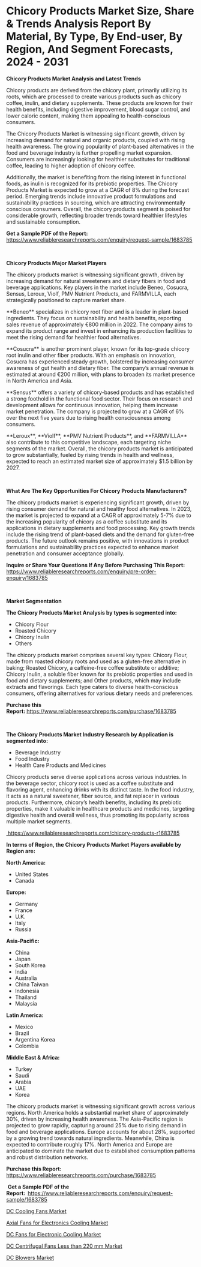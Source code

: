 <p><h1>Chicory Products Market Size, Share & Trends Analysis Report By Material, By Type, By End-user, By Region, And Segment Forecasts, 2024 - 2031</h1></p><p><strong>Chicory Products Market Analysis and Latest Trends</strong></p>
<p><p>Chicory products are derived from the chicory plant, primarily utilizing its roots, which are processed to create various products such as chicory coffee, inulin, and dietary supplements. These products are known for their health benefits, including digestive improvement, blood sugar control, and lower caloric content, making them appealing to health-conscious consumers.</p><p>The Chicory Products Market is witnessing significant growth, driven by increasing demand for natural and organic products, coupled with rising health awareness. The growing popularity of plant-based alternatives in the food and beverage industry is further propelling market expansion. Consumers are increasingly looking for healthier substitutes for traditional coffee, leading to higher adoption of chicory coffee. </p><p>Additionally, the market is benefiting from the rising interest in functional foods, as inulin is recognized for its prebiotic properties. The Chicory Products Market is expected to grow at a CAGR of 8% during the forecast period. Emerging trends include innovative product formulations and sustainability practices in sourcing, which are attracting environmentally conscious consumers. Overall, the chicory products segment is poised for considerable growth, reflecting broader trends toward healthier lifestyles and sustainable consumption.</p></p>
<p><strong>Get a Sample PDF of the Report:&nbsp;</strong> <a href="https://www.reliableresearchreports.com/enquiry/request-sample/1683785?utm_campaign=1479&utm_medium=2&utm_source=Github&utm_content=ia&utm_term=15102024&utm_id=chicory-products">https://www.reliableresearchreports.com/enquiry/request-sample/1683785</a></p>
<p>&nbsp;</p>
<p><strong>Chicory Products Major Market Players</strong></p>
<p><p>The chicory products market is witnessing significant growth, driven by increasing demand for natural sweeteners and dietary fibers in food and beverage applications. Key players in the market include Beneo, Cosucra, Sensus, Leroux, Violf, PMV Nutrient Products, and FARMVILLA, each strategically positioned to capture market share.</p><p>**Beneo** specializes in chicory root fiber and is a leader in plant-based ingredients. They focus on sustainability and health benefits, reporting sales revenue of approximately €800 million in 2022. The company aims to expand its product range and invest in enhancing its production facilities to meet the rising demand for healthier food alternatives.</p><p>**Cosucra** is another prominent player, known for its top-grade chicory root inulin and other fiber products. With an emphasis on innovation, Cosucra has experienced steady growth, bolstered by increasing consumer awareness of gut health and dietary fiber. The company’s annual revenue is estimated at around €200 million, with plans to broaden its market presence in North America and Asia.</p><p>**Sensus** offers a variety of chicory-based products and has established a strong foothold in the functional food sector. Their focus on research and development allows for continuous innovation, helping them increase market penetration. The company is projected to grow at a CAGR of 6% over the next five years due to rising health consciousness among consumers.</p><p>**Leroux**, **Violf**, **PMV Nutrient Products**, and **FARMVILLA** also contribute to this competitive landscape, each targeting niche segments of the market. Overall, the chicory products market is anticipated to grow substantially, fueled by rising trends in health and wellness, expected to reach an estimated market size of approximately $1.5 billion by 2027.</p></p>
<p>&nbsp;</p>
<p><strong>What Are The Key Opportunities For Chicory Products Manufacturers?</strong></p>
<p><p>The chicory products market is experiencing significant growth, driven by rising consumer demand for natural and healthy food alternatives. In 2023, the market is projected to expand at a CAGR of approximately 5-7% due to the increasing popularity of chicory as a coffee substitute and its applications in dietary supplements and food processing. Key growth trends include the rising trend of plant-based diets and the demand for gluten-free products. The future outlook remains positive, with innovations in product formulations and sustainability practices expected to enhance market penetration and consumer acceptance globally.</p></p>
<p><strong>Inquire or Share Your Questions If Any Before Purchasing This Report:</strong> <a href="https://www.reliableresearchreports.com/enquiry/pre-order-enquiry/1683785?utm_campaign=1479&utm_medium=2&utm_source=Github&utm_content=ia&utm_term=15102024&utm_id=chicory-products">https://www.reliableresearchreports.com/enquiry/pre-order-enquiry/1683785</a></p>
<p>&nbsp;</p>
<p><strong>Market Segmentation</strong></p>
<p><strong>The Chicory Products Market Analysis by types is segmented into:</strong></p>
<p><ul><li>Chicory Flour</li><li>Roasted Chicory</li><li>Chicory Inulin</li><li>Others</li></ul></p>
<p><p>The chicory products market comprises several key types: Chicory Flour, made from roasted chicory roots and used as a gluten-free alternative in baking; Roasted Chicory, a caffeine-free coffee substitute or additive; Chicory Inulin, a soluble fiber known for its prebiotic properties and used in food and dietary supplements; and Other products, which may include extracts and flavorings. Each type caters to diverse health-conscious consumers, offering alternatives for various dietary needs and preferences.</p></p>
<p><strong>Purchase this Report:&nbsp;</strong><a href="https://www.reliableresearchreports.com/purchase/1683785?utm_campaign=1479&utm_medium=2&utm_source=Github&utm_content=ia&utm_term=15102024&utm_id=chicory-products">https://www.reliableresearchreports.com/purchase/1683785</a></p>
<p>&nbsp;</p>
<p><strong>The Chicory Products Market Industry Research by Application is segmented into:</strong></p>
<p><ul><li>Beverage Industry</li><li>Food Industry</li><li>Health Care Products and Medicines</li></ul></p>
<p><p>Chicory products serve diverse applications across various industries. In the beverage sector, chicory root is used as a coffee substitute and flavoring agent, enhancing drinks with its distinct taste. In the food industry, it acts as a natural sweetener, fiber source, and fat replacer in various products. Furthermore, chicory’s health benefits, including its prebiotic properties, make it valuable in healthcare products and medicines, targeting digestive health and overall wellness, thus promoting its popularity across multiple market segments.</p></p>
<p><a href="https://www.reliableresearchreports.com/chicory-products-r1683785?utm_campaign=1479&utm_medium=2&utm_source=Github&utm_content=ia&utm_term=15102024&utm_id=chicory-products">&nbsp;https://www.reliableresearchreports.com/chicory-products-r1683785</a></p>
<p><strong>In terms of Region, the Chicory Products Market Players available by Region are:</strong></p>
<p>
    <p> <strong> North America: </strong>
        <ul>
            <li>United States</li>
            <li>Canada</li>
        </ul>
        </p> 
    <p> <strong> Europe: </strong>
        <ul>
            <li>Germany</li>
            <li>France</li>
            <li>U.K.</li>
            <li>Italy</li>
            <li>Russia</li>
        </ul>
        </p> 
    <p> <strong> Asia-Pacific: </strong>
        <ul>
            <li>China</li>
            <li>Japan</li>
            <li>South Korea</li>
            <li>India</li>
            <li>Australia</li>
            <li>China Taiwan</li>
            <li>Indonesia</li>
            <li>Thailand</li>
            <li>Malaysia</li>
        </ul>
        </p> 
    <p> <strong> Latin America: </strong>
        <ul>
            <li>Mexico</li>
            <li>Brazil</li>
            <li>Argentina Korea</li>
            <li>Colombia</li>
        </ul>
        </p> 
    <p> <strong> Middle East & Africa: </strong>
        <ul>
            <li>Turkey</li>
            <li>Saudi</li>
            <li>Arabia</li>
            <li>UAE</li>
            <li>Korea</li>
        </ul>
    </p>
    </p>
<p><p>The chicory products market is witnessing significant growth across various regions. North America holds a substantial market share of approximately 30%, driven by increasing health awareness. The Asia-Pacific region is projected to grow rapidly, capturing around 25% due to rising demand in food and beverage applications. Europe accounts for about 28%, supported by a growing trend towards natural ingredients. Meanwhile, China is expected to contribute roughly 17%. North America and Europe are anticipated to dominate the market due to established consumption patterns and robust distribution networks.</p></p>
<p><strong>Purchase this Report: </strong><a href="https://www.reliableresearchreports.com/purchase/1683785?utm_campaign=1479&utm_medium=2&utm_source=Github&utm_content=ia&utm_term=15102024&utm_id=chicory-products">https://www.reliableresearchreports.com/purchase/1683785</a></p>
<p>&nbsp;<strong>Get a Sample PDF of the Report:&nbsp;&nbsp;</strong><a href="https://www.reliableresearchreports.com/enquiry/request-sample/1683785?utm_campaign=1479&utm_medium=2&utm_source=Github&utm_content=ia&utm_term=15102024&utm_id=chicory-products">https://www.reliableresearchreports.com/enquiry/request-sample/1683785</a></p>
<p><strong></strong></p>
<p><p><a href="https://www.linkedin.com/pulse/future-innovation-global-dc-cooling-fans-market-growth-opportunities-rvxyf?trk=public_post_embed_feed-article-content&utm_campaign=1479&utm_medium=2&utm_source=Github&utm_content=ia&utm_term=15102024&utm_id=chicory-products">DC Cooling Fans Market</a></p><p><a href="https://www.linkedin.com/pulse/axial-fans-electronics-cooling-momentum-charting-102-cagr-qafpf?trk=public_post_embed_feed-article-content&utm_campaign=1479&utm_medium=2&utm_source=Github&utm_content=ia&utm_term=15102024&utm_id=chicory-products">Axial Fans for Electronics Cooling Market</a></p><p><a href="https://www.linkedin.com/pulse/dc-fans-electronic-cooling-market-outlook-current-assessment-2hnke?utm_campaign=1479&utm_medium=2&utm_source=Github&utm_content=ia&utm_term=15102024&utm_id=chicory-products">DC Fans for Electronic Cooling Market</a></p><p><a href="https://www.linkedin.com/pulse/dc-centrifugal-fans-less-than-220-mm-market-outlook-share-iooaf?trk=public_post_embed_feed-article-content&utm_campaign=1479&utm_medium=2&utm_source=Github&utm_content=ia&utm_term=15102024&utm_id=chicory-products">DC Centrifugal Fans Less than 220 mm Market</a></p><p><a href="https://www.linkedin.com/pulse/evaluating-global-dc-blowers-market-trends-growth-opportunities-8omzf?trk=public_post_embed_feed-article-content&utm_campaign=1479&utm_medium=2&utm_source=Github&utm_content=ia&utm_term=15102024&utm_id=chicory-products">DC Blowers Market</a></p></p>